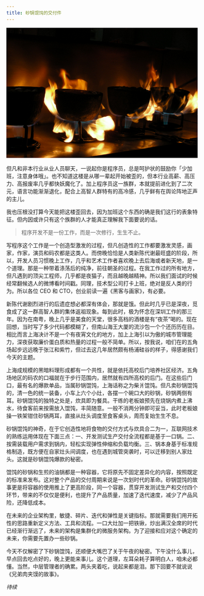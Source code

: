 ```yaml
---
title: 砂锅馄饨的交付件
---
```


<!-- reviewed by fiona -->

![](2.png)

但凡和非本行业从业人员聊天，一说起你是程序员，总是呵护状的鼓励你「少加班，注意身体哦」。也不知道这楼是从哪一辈起开始被歪的，但本行业高薪、高压力、高报废率几乎都快妖魔化了。加上程序员这一族群，本就提前进化到了二次元，语言功能渐渐退化，配合上高智人群特有的高冷感，几乎鲜有在舆论阵地正声的主儿。

我也压根没打算今天能把这楼歪回去，因为加班这个东西的确是我们这行的表象特征。但内因或许只有这个族群的人才能真正理解我下面要说的话。

> 程序开发不是一份工作，而是一次修行，生生不止。

写程序这个工作是一个创造型激发的过程，但凡创造性的工作都要激发灵感，画家，作家，演员和码农都是这类人。而傍晚恰恰是人类新陈代谢最旺盛的阶段，所以，开发人员习惯晚上工作，几乎和艺术工作者喜欢晚上去后海或者新天地，是一个道理。那是一种带着涤荡后的纯净，前往朝圣的过程。在我工作过的所有地方，但凡遇到的顶尖工程师，几乎都是夜猫子，而且越晚越精神。所以我们面试的时候经常翻候选人的微博看时间戳。同理，技术型公司打卡上班，绝对是反人类的行为。所以各位 CEO 和 CTO，创业前读一遍《黑客与画家》，有必要。

新陈代谢剧烈进行的后遗症想必都深有体会，那就是饿。但此时几乎已是深夜，觅食成了这一群高智人群的集体返祖现象。每到此时，极为怀念在深圳工作的那三年。因为在南粤，晚上几乎是美食的天堂，很多高档的酒楼是有“夜茶”喝的。现在回想，当时写了多少代码都模糊了，但南山海王大厦的流沙包一个个还历历在目。相比而言上海决计不是一个有夜宵文化的地方，加上上海引以为傲的城市管理能力，深夜获取廉价蛋白质和热量的过程一般不简单。所以，按我说，咱们在的五角场起步远远晚于张江和紫竹，但过去这几年居然颇有杨浦硅谷的样子，得感谢我们今天的主题。

上海成规模的黑暗料理形成都有一个共性，就是依托高校后门培养社区经济。五角场地区的码农的口福就在于步行范围内，居然就有四所高校的后门。在这些后门口，最有名的爆款单品，当属砂锅馄饨，上海话称之为柴爿馄饨。但凡卖砂锅馄饨的，清一色的统一装备，小车上六个小灶，各摆一个碗口大的砂锅，砂锅两侧有耳。砂锅馄饨的独特之处是，炊具即为餐具。干练的老板娘预先在烧锅内煮上沸水，待食客前来按需放入馄饨，丰简随意。一般不消两分钟即可妥当，此时老板娘操一铁架钳住砂锅两耳，直接从灶头调度至食客桌头，周而复始生生不息。

砂锅馄饨的神奇，在于它创造性地将食物的交付方式与炊具合二为一，互联网技术的熟练运用体现在下面三点：一、开发测试生产交付全流程都是基于一口锅。二、按需装载用户需求到锅内，轻松实现弹性伸缩和负载均衡。三、锅本身基于标准规格制造，既方便在自家灶头间调度，也在遇到城管突袭时，可以迁移到别人家灶头。这就是砂锅馄饨爆款的秘密。

馄饨的砂锅和生煎的油锅都是一种容器，它将原先不固定差异化的内容，按照既定的标准来发布。这对整个产品的交付周期来说是一次划时代的革命。砂锅馄饨的故事更是将容器的使用推上了更高阶段，同一个容器，贯穿开发测试生产和交付四个环节，带来的不仅仅是便利，也提升了产品质量，加速了迭代速度，减少了产品风险，还降低成本。

在未来的企业架构里，敏捷、碎片、迭代和弹性是关键指标。那就需要我们用开拓性的思路重新定义方法、工具和流程。一口大灶加一把铁锹，炒出满汉全席的时代已经渐行渐远了，未来的架构是集群化的微服务架构。为了迎接和应对这个确定的未来，你需要先置办一些砂锅。

今天不仅解密了下砂锅馄饨，还顺便大嘴巴了关于午夜的秘密。下午没什么事儿，早点回去吃点好的，晚上更能来事儿。这个道理，左耳朵耗子算明白人，咱未必都懂。当然，中层管理者的确累。两头夹着吃，说起来都是泪。那下回要不就说说《兄弟肉夹馍的故事》。

*待续*
